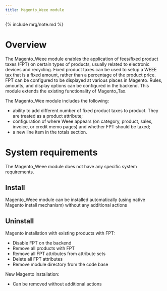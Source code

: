 ```yaml
---
title: Magento_Weee module
---
```


{% include mrg/note.md %}

# Overview
The Magento_Weee module enables the application of fees/fixed product taxes (FPT) on certain types of products, usually related to electronic devices and recycling.
Fixed product taxes can be used to setup a WEEE tax that is a fixed amount, rather than a percentage of the product price. FPT can be configured to be displayed at various places in Magento. Rules, amounts, and display options can be configured in the backend. This module extends the existing functionality of Magento_Tax.

The Magento_Wee module includes the following:

* ability to add different number of fixed product taxes to product. They are treated as a product attribute;
* configuration of where Weee appears (on category, product, sales, invoice, or credit memo pages) and whether FPT should be taxed;
* a new line item in the totals section.

# System requirements
The Magento_Weee module does not have any specific system requirements.

## Install
Magento_Weee module can be installed automatically (using native Magento install mechanism) without any additional actions

## Uninstall
Magento installation with existing products with FPT:
* Disable FPT on the backend
* Remove all products with FPT
* Remove all FPT attributes from attribute sets
* Delete all FPT attributes
* Remove module directory from the code base

New Magento installation:
* Can be removed without additional actions


